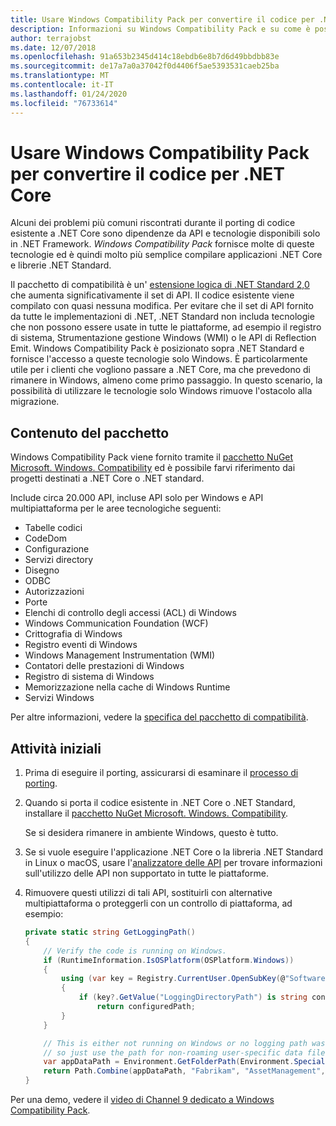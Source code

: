 ```yaml
---
title: Usare Windows Compatibility Pack per convertire il codice per .NET Core
description: Informazioni su Windows Compatibility Pack e su come è possibile usarlo per trasferire il codice di .NET Framework esistente a .NET Core.
author: terrajobst
ms.date: 12/07/2018
ms.openlocfilehash: 91a653b2345d414c18ebdb6e8b7d6d49bbdbb83e
ms.sourcegitcommit: de17a7a0a37042f0d4406f5ae5393531caeb25ba
ms.translationtype: MT
ms.contentlocale: it-IT
ms.lasthandoff: 01/24/2020
ms.locfileid: "76733614"
---
```

# <a name="use-the-windows-compatibility-pack-to-port-code-to-net-core"></a>Usare Windows Compatibility Pack per convertire il codice per .NET Core

Alcuni dei problemi più comuni riscontrati durante il porting di codice esistente a .NET Core sono dipendenze da API e tecnologie disponibili solo in .NET Framework. *Windows Compatibility Pack* fornisce molte di queste tecnologie ed è quindi molto più semplice compilare applicazioni .NET Core e librerie .NET Standard.

Il pacchetto di compatibilità è un' [estensione logica di .NET Standard 2,0](../whats-new/dotnet-core-2-0.md#api-changes-and-library-support) che aumenta significativamente il set di API. Il codice esistente viene compilato con quasi nessuna modifica. Per evitare che il set di API fornito da tutte le implementazioni di .NET, .NET Standard non includa tecnologie che non possono essere usate in tutte le piattaforme, ad esempio il registro di sistema, Strumentazione gestione Windows (WMI) o le API di Reflection Emit. Windows Compatibility Pack è posizionato sopra .NET Standard e fornisce l'accesso a queste tecnologie solo Windows. È particolarmente utile per i clienti che vogliono passare a .NET Core, ma che prevedono di rimanere in Windows, almeno come primo passaggio. In questo scenario, la possibilità di utilizzare le tecnologie solo Windows rimuove l'ostacolo alla migrazione.

## <a name="package-contents"></a>Contenuto del pacchetto

Windows Compatibility Pack viene fornito tramite il [pacchetto NuGet Microsoft. Windows. Compatibility](https://www.nuget.org/packages/Microsoft.Windows.Compatibility) ed è possibile farvi riferimento dai progetti destinati a .NET Core o .NET standard.

Include circa 20.000 API, incluse API solo per Windows e API multipiattaforma per le aree tecnologiche seguenti:

- Tabelle codici
- CodeDom
- Configurazione
- Servizi directory
- Disegno
- ODBC
- Autorizzazioni
- Porte
- Elenchi di controllo degli accessi (ACL) di Windows
- Windows Communication Foundation (WCF)
- Crittografia di Windows
- Registro eventi di Windows
- Windows Management Instrumentation (WMI)
- Contatori delle prestazioni di Windows
- Registro di sistema di Windows
- Memorizzazione nella cache di Windows Runtime
- Servizi Windows

Per altre informazioni, vedere la [specifica del pacchetto di compatibilità](https://github.com/dotnet/designs/blob/master/accepted/compat-pack/compat-pack.md).

## <a name="get-started"></a>Attività iniziali

1. Prima di eseguire il porting, assicurarsi di esaminare il [processo di porting](index.md).

2. Quando si porta il codice esistente in .NET Core o .NET Standard, installare il [pacchetto NuGet Microsoft. Windows. Compatibility](https://www.nuget.org/packages/Microsoft.Windows.Compatibility).

   Se si desidera rimanere in ambiente Windows, questo è tutto.

3. Se si vuole eseguire l'applicazione .NET Core o la libreria .NET Standard in Linux o macOS, usare l'[analizzatore delle API](../../standard/analyzers/api-analyzer.md) per trovare informazioni sull'utilizzo delle API non supportato in tutte le piattaforme.

4. Rimuovere questi utilizzi di tali API, sostituirli con alternative multipiattaforma o proteggerli con un controllo di piattaforma, ad esempio:

    ```csharp
    private static string GetLoggingPath()
    {
        // Verify the code is running on Windows.
        if (RuntimeInformation.IsOSPlatform(OSPlatform.Windows))
        {
            using (var key = Registry.CurrentUser.OpenSubKey(@"Software\Fabrikam\AssetManagement"))
            {
                if (key?.GetValue("LoggingDirectoryPath") is string configuredPath)
                    return configuredPath;
            }
        }

        // This is either not running on Windows or no logging path was configured,
        // so just use the path for non-roaming user-specific data files.
        var appDataPath = Environment.GetFolderPath(Environment.SpecialFolder.LocalApplicationData);
        return Path.Combine(appDataPath, "Fabrikam", "AssetManagement", "Logging");
    }
    ```

Per una demo, vedere il [video di Channel 9 dedicato a Windows Compatibility Pack](https://channel9.msdn.com/Events/Connect/2017/T123).
